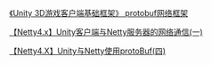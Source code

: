 [《Unity 3D游戏客户端基础框架》 protobuf网络框架](https://blog.csdn.net/linshuhe1/article/details/51781749)

[【Netty4.x】Unity客户端与Netty服务器的网络通信(一)](https://blog.csdn.net/liulongling/article/details/51828969)

[【Netty4.X】Unity与Netty使用protoBuf(四)](https://blog.csdn.net/liulongling/article/details/52416233)